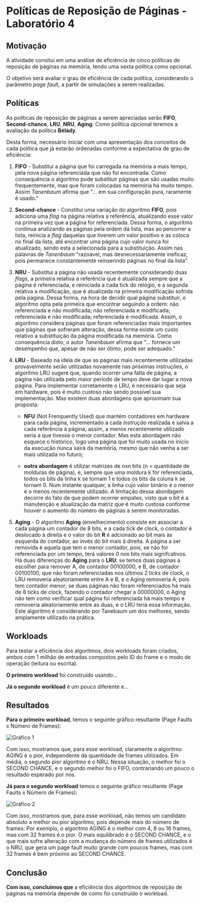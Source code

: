 # Políticas de Reposição de Páginas - Laboratório 4

## Motivação

A atividade consitui em uma análise de eficiência de cinco políticas de reposição de páginas na memória, tendo uma sexta política como opcional. 

O objetivo será avaliar o grau de eficiência de cada política, considerando o parâmetro *page fault*, a partir de simulações a serem realizadas.

## Políticas

As políticas de reposição de páginas a serem apreciadas serão **FIFO**, **Second-chance**, **LRU**, **NRU**, **Aging**. Como política opcional teremos a avaliação da política **Bélády**. 

Desta forma, necessário iniciar com uma apresentação dos conceitos de cada política que já estarão ordenadas conforme a expectativa de grau de eficiência:

1. **FIFO** - Substitui a página que foi carregada na memória a mais tempo, pela nova página referenciada que não foi encontrada. Como consequência o algoritmo pode substituir páginas que são usadas muito frequentemente, mas que foram colocadas na memória há muito tempo. Assim *Tanenbaum* afirma que "... em sua configuração pura, raramente é usado."

2. **Second-chance** - Constitui uma variação do algoritmo **FIFO**, pois adiciona uma *flag* na página relativa a referência, atualizando esse valor na primeira vez que a página for referenciada. Dessa forma, o algoritmo continua analizando as páginas pela ordem da lista, mas ao percorrer a lista, reinicia a *flag* daquelas que tiverem um valor positivo e as coloca no final da lista, até encontrar uma página cujo valor nunca foi atualizado, sendo esta a selecionada para a substituição. Assim nas palavras de *Tanenbaum* "razoável, mas desnecessariamente ineficaz, pois permanece constantemente reinserindo páginas no final da lista".

3. **NRU** - Substitui a página não usada recentemente considerando duas *flags*, a primeira relativa a referência que é atualizada sempre que a página é referenciada, e reiniciada a cada tick do relógio, e a segunda relativa a modificação, que é atualizada na primeira modificação sofrida pela página. Dessa forma, na hora de decidir qual página substituir, o algoritmo opta pela primeira que encontrar seguindo a ordem: não referenciada e não modificada; não referenciada e modificada; referenciada e não modificada; referenciada e modificada. Assim, o algoritmo considera páginas que foram referenciadas mais importantes que páginas que sofreram alteração, dessa forma existe um custo relativo a substituição da página modificada na memória. Como consequência disto, o autor *Tanenbaum* afirma que "... fornece um desempenho que, apesar de não ser ótimo, pode ser adequado."

4. **LRU** - Baseado na ideia de que as páginas mais recentemente utilizadas provavelmente serão utilizadas novamente nas próximas instruções, o algoritmo LRU sugere que, quando ocorrer uma falta de página, a página não utilizada pelo maior período de tempo deve dar lugar a nova página. Para implementar corretamente o LRU, é necessário que seja em hardware, pois é muito custoso não sendo possível sua implementação. Mas existem duas abordagens que aproximam sua proposta:

    - **NFU** (Not Frenquently Used) que mantém contadores em hardware para cada página, incrementado a cada *instrução* realizada e salva a cada referência à página, assim, a menos recentemente utilizado seria a que tivesse o menor contador. Mas esta abordagem não esquece o histórico, logo uma página que foi muito usada no início da execução nunca sairá da memória, mesmo que não venha a ser mais utilizada no futuro;

    - **outra abordagem** é utilizar matrizes de nxn bits (n = quantidade de molduras de página), e, sempre que uma moldura k for referenciada, todos os bits da linha k se tornam 1 e todos os bits da coluna k se tornam 0. Num instante qualquer, a linha cujo valor binário é o menor é o menos recentemente utilizado. A limitação dessa abordagem decorre do fato de que podem ocorrer empates, visto que o bit é a manutenção e atualização da matriz que é muito custosa conforme houver o aumento do número de páginas a serem monitoradas.

5. **Aging** - O algoritmo **Aging** (envelhecimento) consiste em associar a cada página um contador de 8 bits, e a cada tick de clock, o contador é deslocado à direita e o valor do bit **R** é adcionado ao bit mais às esquerda do contador, ao invés do bit mais à direita. A página a ser removida é aquela que tem o menor contador, pois, se não for referenciada por um tempo, terá valores 0 nos bits mais signifcativos. Há duas diferenças do **Aging** para o **LRU**: se temos duas páginas a escolher para remover A, de contador 00100000, e B, de contador 00100100, que não foram referenciadas nos últimos 2 ticks de clock, o LRU removeria aleatoriamente entre A e B, e o Aging removeria A, pois tem contador menor; se duas páginas não foram referenciados há mais de 8 ticks de clock, fazendo o contador chegar a 00000000, o Aging não tem como verificar qual página foi referenciada há mais tempo e removeria aleatoriamente entre as duas, e o LRU teria essa informação. Este algoritmo é considerando por Tanebaum um dos melhores, sendo amplamente utilizado na prática.


## Workloads

Para testar a eficiência dos algoritmos, dois workloads foram criados, ambos com 1 milhão de entradas compostos pelo ID do frame e o modo de operação (leitura ou escrita).

**O primeiro workload** foi construído usando...

**Já o segundo workload** é um pouco diferente e...

## Resultados

**Para o primeiro workload**, temos o seguinte gráfico resultante (Page Faults x Número de Frames):

![Gráfico 1](https://github.com/rafaelkillua/projso/blob/lab4/lab_mem/page_replacement/python/output/trace.1.mem.plot.png)

Com isso, mostramos que, para esse workload, claramente o algoritmo AGING é o pior, independente da quantidade de frames utilizados. Em média, o segundo pior algoritmo é o NRU. Nessa situação, o melhor foi o SECOND CHANCE, e o segundo melhor foi o FIFO, contrariando um pouco o resultado esperado por nós. 

**Já para o segundo workload** temos o seguinte gráfico resultante (Page Faults x Número de Frames):

![Gráfico 2](https://github.com/rafaelkillua/projso/blob/lab4/lab_mem/page_replacement/python/output/trace.2.mem.plot.png)

Com isso, mostramos que, para esse workload, não temos um candidato absoluto a melhor ou pior algoritmo, pois depende mais do número de frames. Por exemplo, o algoritmo AGING é o melhor com 4, 8 ou 16 frames, mas com 32 frames é o pior. O mais equilibrado é o SECOND CHANCE, e o que mais sofre alteração com a mudança do número de frames utilizados é o NRU, que gera um page fault muito grande com poucos frames, mas com 32 frames é bem próximo ao SECOND CHANCE.

## Conclusão

**Com isso, concluimos que** a eficiência dos algoritmos de reposição de páginas na memória depende de como foi construído o workload.